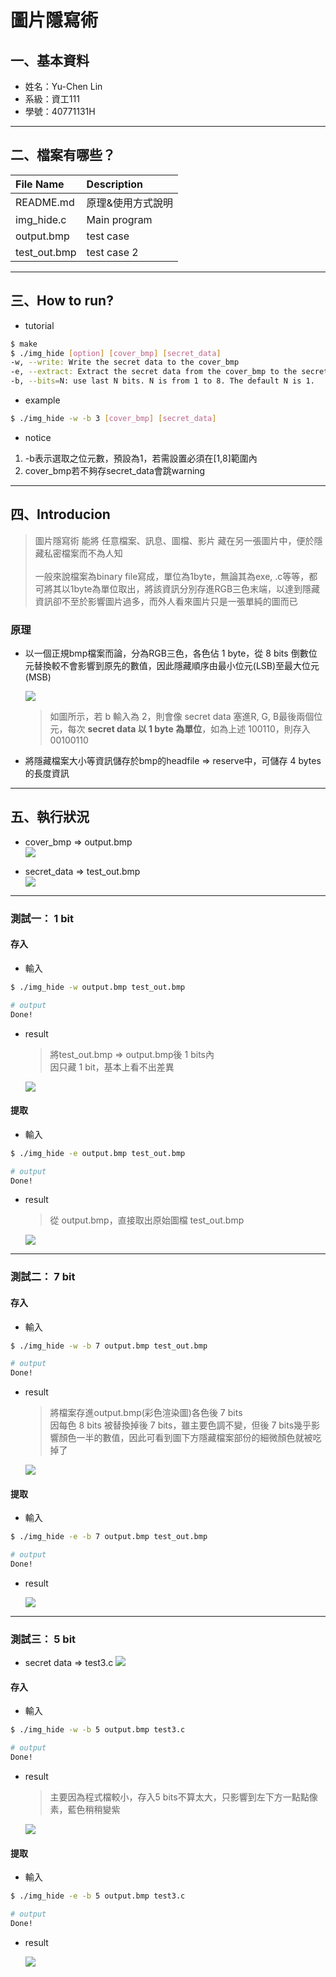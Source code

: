 # 圖片隱寫術

## 一、基本資料

* 姓名：Yu-Chen Lin
* 系級：資工111
* 學號：40771131H

---

## 二、檔案有哪些？

|File Name|Description|
|:--|:--|
|README.md|原理&使用方式說明|
|img_hide.c|Main program|
|output.bmp|test case|
|test_out.bmp|test case 2|

---

## 三、How to run?

* tutorial

```bash
$ make
$ ./img_hide [option] [cover_bmp] [secret_data]
-w, --write: Write the secret data to the cover_bmp
-e, --extract: Extract the secret data from the cover_bmp to the secret_data
-b, --bits=N: use last N bits. N is from 1 to 8. The default N is 1.
```

* example

```bash
$ ./img_hide -w -b 3 [cover_bmp] [secret_data]
```

* notice

1. -b表示選取之位元數，預設為1，若需設置必須在[1,8]範圍內
2. cover_bmp若不夠存secret_data會跳warning

---

## 四、Introducion

> 圖片隱寫術 能將 任意檔案、訊息、圖檔、影片 藏在另一張圖片中，便於隱藏私密檔案而不為人知 <br><br>
> 一般來說檔案為binary file寫成，單位為1byte，無論其為exe, .c等等，都可將其以1byte為單位取出，將該資訊分別存進RGB三色末端，以達到隱藏資訊卻不至於影響圖片過多，而外人看來圖片只是一張單純的圖而已

### 原理
* 以一個正規bmp檔案而論，分為RGB三色，各色佔 1 byte，從 8 bits 倒數位元替換較不會影響到原先的數值，因此隱藏順序由最小位元(LSB)至最大位元(MSB)

	![](https://i.imgur.com/8hxcfa2.png)

	> 如圖所示，若 b 輸入為 2，則會像 secret data 塞進R, G, B最後兩個位元，每次 **secret data 以 1 byte 為單位**，如為上述 100110，則存入 00100110

* 將隱藏檔案大小等資訊儲存於bmp的headfile => reserve中，可儲存 4 bytes的長度資訊



---

## 五、執行狀況

* cover_bmp => output.bmp\
![](https://i.imgur.com/W8LZMxH.png)

* secret_data => test_out.bmp\
![](https://i.imgur.com/lMS709H.png)

---

### 測試一： 1 bit

#### 存入

* 輸入

```bash
$ ./img_hide -w output.bmp test_out.bmp

# output
Done!
```

* result
	> 將test_out.bmp => output.bmp後 1 bits內\
	> 因只藏 1 bit，基本上看不出差異
	
	![](https://i.imgur.com/ExQ9vlf.png)

#### 提取	

* 輸入

```bash
$ ./img_hide -e output.bmp test_out.bmp

# output
Done!
```

* result
	> 從 output.bmp，直接取出原始圖檔 test_out.bmp
	
	![](https://i.imgur.com/QVEvGNH.png)
	
---

### 測試二： 7 bit

#### 存入

* 輸入

```bash
$ ./img_hide -w -b 7 output.bmp test_out.bmp

# output
Done!
```

* result
	> 將檔案存進output.bmp(彩色渲染圖)各色後 7 bits\
	> 因每色 8 bits 被替換掉後 7 bits，雖主要色調不變，但後 7 bits幾乎影響顏色一半的數值，因此可看到圖下方隱藏檔案部份的細微顏色就被吃掉了
	
	![](https://i.imgur.com/vv3sDpq.png)


#### 提取

* 輸入

```bash
$ ./img_hide -e -b 7 output.bmp test_out.bmp

# output
Done!
```

* result

	![](https://i.imgur.com/oqiZGOX.png)


---

### 測試三： 5 bit


* secret data => test3.c
	![](https://i.imgur.com/lICZm3B.png)

#### 存入

* 輸入

```bash
$ ./img_hide -w -b 5 output.bmp test3.c

# output
Done!
```

* result
	> 主要因為程式檔較小，存入5 bits不算太大，只影響到左下方一點點像素，藍色稍稍變紫

	![](https://i.imgur.com/l7HbQkj.png)


#### 提取

* 輸入

```bash
$ ./img_hide -e -b 5 output.bmp test3.c

# output
Done!
```

* result

	![](https://i.imgur.com/8HxBdUf.png)

